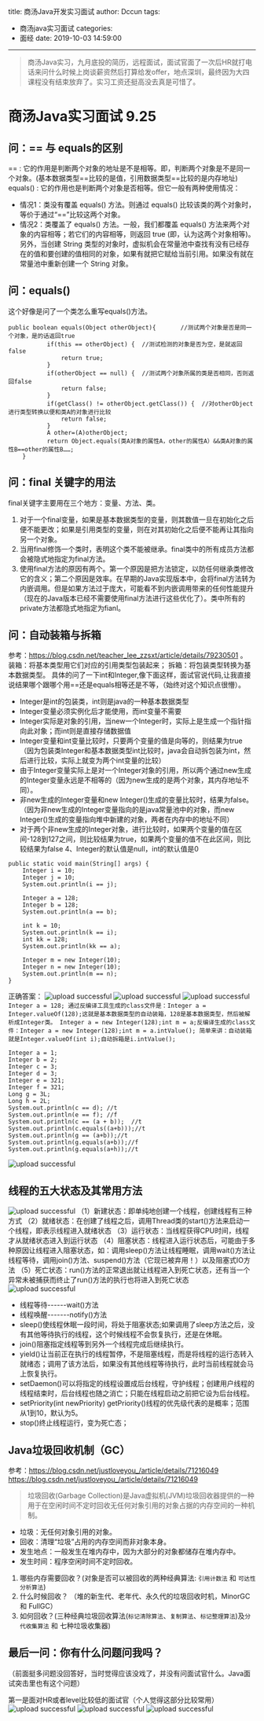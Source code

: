 title: 商汤Java开发实习面试
author: Dccun
tags:
  - 商汤java实习面试
categories:
  - 面经
date: 2019-10-03 14:59:00
---
>商汤Java实习，九月底投的简历，远程面试，面试官面了一次后HR就打电话来问什么时候上岗谈薪资然后打算给发offer，地点深圳，最终因为大四课程没有结束放弃了。实习工资还挺高没去真是可惜了。

<!--more-->

# 商汤Java实习面试 9.25


## **问：== 与 equals的区别**
== : 它的作用是判断两个对象的地址是不是相等。即，判断两个对象是不是同一个对象。(基本数据类型==比较的是值，引用数据类型==比较的是内存地址)
equals() : 它的作用也是判断两个对象是否相等。但它一般有两种使用情况：
- 情况1：类没有覆盖 equals() 方法。则通过 equals() 比较该类的两个对象时，等价于通过“==”比较这两个对象。
- 情况2：类覆盖了 equals() 方法。一般，我们都覆盖 equals() 方法来两个对象的内容相等；若它们的内容相等，则返回 true (即，认为这两个对象相等)。
另外，当创建 String 类型的对象时，虚拟机会在常量池中查找有没有已经存在的值和要创建的值相同的对象，如果有就把它赋给当前引用。如果没有就在常量池中重新创建一个 String 对象。

## **问：equals()**
这个好像是问了一个类怎么重写equals()方法。
```
public boolean equals(Object otherObject){       //测试两个对象是否是同一个对象，是的话返回true
           if(this == otherObject) {  //测试检测的对象是否为空，是就返回false
               return true;   
           } 
           if(otherObject == null) {  //测试两个对象所属的类是否相同，否则返回false
               return false;       
           }
           if(getClass() != otherObject.getClass()) {  //对otherObject进行类型转换以便和类A的对象进行比较
               return false; 
           }       
           A other=(A)otherObject; 
           return Object.equals(类A对象的属性A，other的属性A）&&类A对象的属性B==other的属性B……;
    }
```

## **问：final 关键字的用法**
final关键字主要用在三个地方：变量、方法、类。
1. 对于一个final变量，如果是基本数据类型的变量，则其数值一旦在初始化之后便不能更改；如果是引用类型的变量，则在对其初始化之后便不能再让其指向另一个对象。
2. 当用final修饰一个类时，表明这个类不能被继承。final类中的所有成员方法都会被隐式地指定为final方法。
3. 使用final方法的原因有两个。第一个原因是把方法锁定，以防任何继承类修改它的含义；第二个原因是效率。在早期的Java实现版本中，会将final方法转为内嵌调用。但是如果方法过于庞大，可能看不到内嵌调用带来的任何性能提升（现在的Java版本已经不需要使用final方法进行这些优化了）。类中所有的private方法都隐式地指定为fianl。

## **问：自动装箱与拆箱**
参考：https://blog.csdn.net/teacher_lee_zzsxt/article/details/79230501 。
装箱：将基本类型用它们对应的引用类型包装起来；
拆箱：将包装类型转换为基本数据类型。
具体的问了一下int和Integer,像下面这样，面试官说代码,让我直接说结果哪个跟哪个用==还是equals相等还是不等，（始终对这个知识点很懵）。
- Integer是int的包装类，int则是java的一种基本数据类型 
- Integer变量必须实例化后才能使用，而int变量不需要 
- Integer实际是对象的引用，当new一个Integer时，实际上是生成一个指针指向此对象；而int则是直接存储数据值 
- Integer变量和int变量比较时，只要两个变量的值是向等的，则结果为true（因为包装类Integer和基本数据类型int比较时，java会自动拆包装为int，然后进行比较，实际上就变为两个int变量的比较）
- 由于Integer变量实际上是对一个Integer对象的引用，所以两个通过new生成的Integer变量永远是不相等的（因为new生成的是两个对象，其内存地址不同）。
- 非new生成的Integer变量和new Integer()生成的变量比较时，结果为false。（因为非new生成的Integer变量指向的是java常量池中的对象，而new Integer()生成的变量指向堆中新建的对象，两者在内存中的地址不同）
- 对于两个非new生成的Integer对象，进行比较时，如果两个变量的值在区间-128到127之间，则比较结果为true，如果两个变量的值不在此区间，则比较结果为false
4、Integer的默认值是null，int的默认值是0
```
public static void main(String[] args) {
    Integer i = 10;
    Integer j = 10;
    System.out.println(i == j);
      
    Integer a = 128;
    Integer b = 128;
    System.out.println(a == b);
     
    int k = 10;
    System.out.println(k == i);
    int kk = 128;
    System.out.println(kk == a);
      
    Integer m = new Integer(10);
    Integer n = new Integer(10);
    System.out.println(m == n);
}
```
正确答案：
![upload successful](/images/pasted-58.png)
![upload successful](/images/pasted-59.png)
![upload successful](/images/pasted-60.png)
`Integer a = 128; 通过反编译工具生成的class文件是：Integer a = Integer.valueOf(128);这就是基本数据类型的自动装箱，128是基本数据类型，然后被解析成Integer类。
Integer a = new Integer(128);int m = a;反编译生成的class文件：Integer a = new Integer(128);int m = a.intValue();
简单来讲：自动装箱就是Integer.valueOf(int i);自动拆箱是i.intValue();`
```
Integer a = 1;
Integer b = 2;
Integer c = 3;
Integer d = 3;
Integer e = 321;
Integer f = 321;
Long g = 3L;
Long h = 2L;
System.out.println(c == d); //t
System.out.println(e == f); //f
System.out.println(c == (a + b));  //t
System.out.println(c.equals((a+b)));//t
System.out.println(g == (a+b));//t
System.out.println(g.equals(a+b));//f
System.out.println(g.equals(a+h));//t
```
![upload successful](/images/pasted-61.png)

## **线程的五大状态及其常用方法**
![upload successful](/images/pasted-62.png)
（1）新建状态：即单纯地创建一个线程，创建线程有三种方式
（2）就绪状态：在创建了线程之后，调用Thread类的start()方法来启动一个线程，即表示线程进入就绪状态
（3）运行状态：当线程获得CPU时间，线程才从就绪状态进入到运行状态
（4）阻塞状态：线程进入运行状态后，可能由于多种原因让线程进入阻塞状态，如：调用sleep()方法让线程睡眠，调用wait()方法让线程等待，调用join()方法、suspend()方法（它现已被弃用！）以及阻塞式IO方法
（5）死亡状态：run()方法的正常退出就让线程进入到死亡状态，还有当一个异常未被捕获而终止了run()方法的执行也将进入到死亡状态
![upload successful](/images/pasted-63.png)
- 线程等待------wait()方法
- 线程唤醒-------notify()方法
- sleep()使线程休眠一段时间，将处于阻塞状态;如果调用了sleep方法之后，没有其他等待执行的线程，这个时候线程不会恢复执行，还是在休眠。
- join()阻塞指定线程等到另外一个线程完成后继续执行。
- yield()让当前正在执行的线程暂停，不是阻塞线程，而是将线程的运行态转入就绪态；调用了该方法后，如果没有其他线程等待执行，此时当前线程就会马上恢复执行。
- setDaemon()可以将指定的线程设置成后台线程，守护线程；创建用户线程的线程结束时，后台线程也随之消亡；只能在线程启动之前把它设为后台线程。
- setPriority(int newPriority) getPriority()线程的优先级代表的是概率；范围从1到10，默认为5。
- stop()终止线程运行，变为死亡态；

## **Java垃圾回收机制（GC）**
参考：https://blog.csdn.net/justloveyou_/article/details/71216049
https://blog.csdn.net/justloveyou_/article/details/71216049
>垃圾回收(Garbage Collection)是Java虚拟机(JVM)垃圾回收器提供的一种用于在空闲时间不定时回收无任何对象引用的对象占据的内存空间的一种机制。
- 垃圾：无任何对象引用的对象。
- 回收：清理“垃圾”占用的内存空间而非对象本身。
- 发生地点：一般发生在堆内存中，因为大部分的对象都储存在堆内存中。
- 发生时间：程序空闲时间不定时回收。

1. 哪些内存需要回收？(对象是否可以被回收的两种经典算法: `引用计数法` 和 `可达性分析算法`)
2. 什么时候回收？ （堆的新生代、老年代、永久代的垃圾回收时机，MinorGC 和 FullGC）
3. 如何回收？(三种经典垃圾回收算法(`标记清除算法`、`复制算法`、`标记整理算法`)及`分代收集算法` 和 七种垃圾收集器)



## **最后一问：你有什么问题问我吗？**
（前面挺多问题没回答好，当时觉得应该没戏了，并没有问面试官什么。Java面试突击里也有这个问题）

第一是面对HR或者level比较低的面试官（个人觉得这部分比较常用）
![upload successful](/images/pasted-57.png)
![upload successful](/images/pasted-55.png)
![upload successful](/images/pasted-56.png)